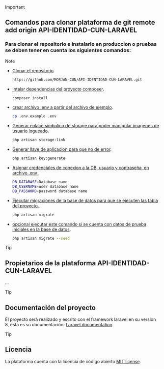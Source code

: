 > [!IMPORTANT]
>
>## Comandos para clonar plataforma de git remote add origin API-IDENTIDAD-CUN-LARAVEL ## 
>### Para clonar el repositorio e instalarlo en produccion o pruebas se deben tener en cuenta los siguientes comandos: ###

> [!NOTE]
> - [Clonar el repositorio](#).
>   ```bash
>   https://github.com/MORJAN-CUN/API-IDENTIDAD-CUN-LARAVEL.git
>- [Intalar dependencias del proyecto composer](#).
>   ```bash
>   composer install
>- [crear archivo .env a partir del archivo de ejemplo](#).
>   ```bash
>   cp .env.example .env
>- [Generar enlace simbolico de storage para poder manipular imagenes de usuario logueado](#).
>   ```bash
>   php artisan storage:link
>- [Generar llave de aplicacion para que no de error](#).
>   ```bash
>   php artisan key:generate
>- [Asignar credenciales de conexion a la DB, usuario y contraseña, en archivo .env ](#).
>   ```bash
>   DB_DATABASE=Database name  
>   DB_USERNAME=user database name  
>   DB_PASSWORD=password database name
>- [Ejecutar migraciones de la base de datos para que se ejecuten las tabla del proyecto ](#).
>   ```bash
>   php artisan migrate
>- [opcional ejecutar este comando si se cuenta con datos de prueba iniciales en la base de datos](#).
>   ```bash
>   php artisan migrate --seed

> [!TIP]
>## Propietarios de la plataforma API-IDENTIDAD-CUN-LARAVEL ##
> 
> ...

> [!TIP]
> ## Documentación del proyecto ##
>
> El proyecto será realizado y escrito con el framework laravel en su version 8, esta es su documentación: [Laravel documentation](https://laravel.com/docs/).

> [!TIP]
> ## Licencia ##
>
> La plataforma cuenta con la licencia de código abierto [MIT license](https://opensource.org/licenses/MIT).
